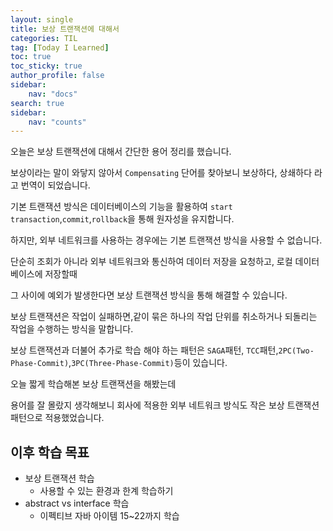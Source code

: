 ```yaml
---
layout: single
title: 보상 트랜잭션에 대해서
categories: TIL
tag: [Today I Learned]
toc: true
toc_sticky: true
author_profile: false
sidebar:
    nav: "docs"
search: true
sidebar:
    nav: "counts"
---
```




   

오늘은 보상 트랜잭션에 대해서 간단한 용어 정리를 했습니다.

보상이라는 말이 와닿지 않아서 `Compensating` 단어를 찾아보니 보상하다, 상쇄하다 라고 번역이 되었습니다.  

기본 트랜잭션 방식은 데이터베이스의 기능을 활용하여 `start transaction`,`commit`,`rollback`을 통해 원자성을 유지합니다.

하지만, 외부 네트워크를 사용하는 경우에는 기본 트랜잭션 방식을 사용할 수 없습니다.  

단순히 조회가 아니라 외부 네트워크와 통신하여 데이터 저장을 요청하고, 로컬 데이터베이스에 저장할때 

그 사이에 예외가 발생한다면 보상 트랜잭션 방식을 통해 해결할 수 있습니다.

보상 트랜잭션은 작업이 실패하면,같이 묶은 하나의 작업 단위를 취소하거나 되돌리는 작업을 수행하는 방식을 말합니다.   

보상 트랜잭션과 더불어 추가로 학습 해야 하는 패턴은  `SAGA`패턴, `TCC`패턴,`2PC(Two-Phase-Commit)`,`3PC(Three-Phase-Commit)`등이 있습니다.



오늘 짧게 학습해본 보상 트랜잭션을 해봤는데

용어를 잘 몰랐지 생각해보니 회사에 적용한 외부 네트워크 방식도 작은 보상 트랜잭션 패턴으로 적용했었습니다.



## 이후 학습 목표

+ 보상 트랜잭션 학습
  + 사용할 수 있는 환경과 한계 학습하기
+ abstract vs interface 학습
  + 이펙티브 자바 아이템 15~22까지 학습





 